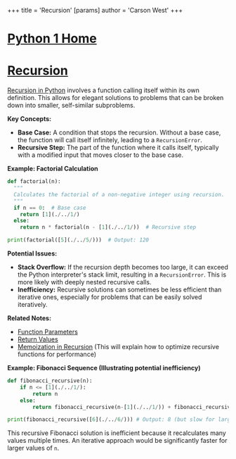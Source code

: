 +++
 title = 'Recursion'
[params]
	author = 'Carson West'
+++
# [Python 1 Home](./../python-1-home/)
# [Recursion](./../recursion/)

[Recursion in Python](./../recursion-in-python/) involves a function calling itself within its own definition.  This allows for elegant solutions to problems that can be broken down into smaller, self-similar subproblems.

**Key Concepts:**

* **Base Case:**  A condition that stops the recursion. Without a base case, the function will call itself infinitely, leading to a `RecursionError`.
* **Recursive Step:** The part of the function where it calls itself, typically with a modified input that moves closer to the base case.


**Example: Factorial Calculation**

```python
def factorial(n):
  """
  Calculates the factorial of a non-negative integer using recursion.
  """
  if n == 0:  # Base case
    return [1](./../1/)
  else:
    return n * factorial(n - [1](./../1/))  # Recursive step

print(factorial([5](./../5/)))  # Output: 120
```

**Potential Issues:**

* **Stack Overflow:**  If the recursion depth becomes too large, it can exceed the Python interpreter's stack limit, resulting in a `RecursionError`.  This is more likely with deeply nested recursive calls.
* **Inefficiency:**  Recursive solutions can sometimes be less efficient than iterative ones, especially for problems that can be easily solved iteratively.


**Related Notes:**

* [Function Parameters](./../function-parameters/)
* [Return Values](./../return-values/)
* [Memoization in Recursion](./../memoization-in-recursion/)  (This will explain how to optimize recursive functions for performance)


**Example: Fibonacci Sequence (Illustrating potential inefficiency)**

```python
def fibonacci_recursive(n):
    if n <= [1](./../1/):
        return n
    else:
        return fibonacci_recursive(n-[1](./../1/)) + fibonacci_recursive(n-[2](./../2/))

print(fibonacci_recursive([6](./../6/))) # Output: 8 (but slow for larger n)
```

This recursive Fibonacci solution is inefficient because it recalculates many values multiple times.  An iterative approach would be significantly faster for larger values of `n`.
